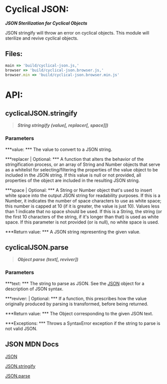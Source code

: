# Cyclical JSON:

***JSON Sterilization for Cyclical Objects***

JSON stringify will throw an error on cyclical objects. This module will sterilize and revive cyclical objects.

## Files:
``` javascript
main => 'build/cyclical-json.js,'
browser => 'build/cyclical-json.browser.js,'
browser.min => 'build/cyclical-json.browser.min.js'
```

# API:

## cyclicalJSON.stringify

> ***String stringify (value[, replacer[, space]])***

### Parameters

***value: ***
The value to convert to a JSON string.

***replacer | Optional: ***
A function that alters the behavior of the stringification process, or an array of String and Number objects that serve as a whitelist for selecting/filtering the properties of the value object to be included in the JSON string. If this value is null or not provided, all properties of the object are included in the resulting JSON string.

***space | Optional: ***
A String or Number object that's used to insert white space into the output JSON string for readability purposes. If this is a Number, it indicates the number of space characters to use as white space; this number is capped at 10 (if it is greater, the value is just 10). Values less than 1 indicate that no space should be used. If this is a String, the string (or the first 10 characters of the string, if it's longer than that) is used as white space. If this parameter is not provided (or is null), no white space is used.

***Return value: ***
A JSON string representing the given value.

## cyclicalJSON.parse

> ***Object parse (text[, reviver])***

### Parameters

***text: ***
The string to parse as JSON. See the [JSON](https://developer.mozilla.org/en-US/docs/Web/JavaScript/Reference/Global_Objects/JSON) object for a description of JSON syntax.

***reviver: | Optional: ***
If a function, this prescribes how the value originally produced by parsing is transformed, before being returned.

***Return value: ***
The Object corresponding to the given JSON text.

***Exceptions: ***
Throws a SyntaxError exception if the string to parse is not valid JSON.

## JSON MDN Docs

[JSON](https://developer.mozilla.org/en-US/docs/Web/JavaScript/Reference/Global_Objects/JSON)

[JSON.stringify](https://developer.mozilla.org/en-US/docs/Web/JavaScript/Reference/Global_Objects/JSON/stringify)

[JSON.parse](https://developer.mozilla.org/en-US/docs/Web/JavaScript/Reference/Global_Objects/JSON/parse)
